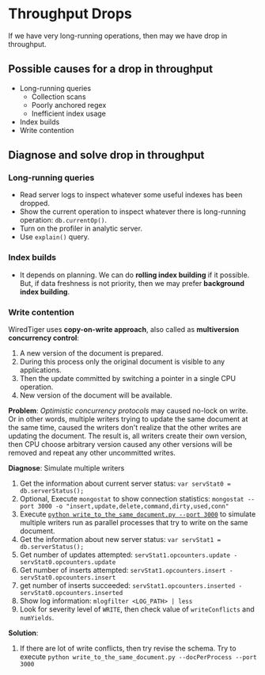 # Throughput Drops

If we have very long-running operations, then may we have drop in throughput.

## Possible causes for a drop in throughput

* Long-running queries
	- Collection scans
	- Poorly anchored regex
	- Inefficient index usage
* Index builds
* Write contention

## Diagnose and solve drop in throughput

### Long-running queries

* Read server logs to inspect whatever some useful indexes has been dropped.
* Show the current operation to inspect whatever there is long-running operation: `db.currentOp()`.
* Turn on the profiler in analytic server.
* Use `explain()` query.

### Index builds

* It depends on planning. We can do **rolling index building** if it possible. But, if data freshness is not priority, then we may prefer **background index building**.

### Write contention

WiredTiger uses **copy-on-write approach**, also called as **multiversion concurrency control**:

1. A new version of the document is prepared.
2. During this process only the original document is visible to any applications.
3. Then the update committed by switching a pointer in a single CPU operation.
4. New version of the document will be available.

**Problem**: *Optimistic concurrency protocols* may caused no-lock on write. Or in other words, multiple writers trying to update the same document at the same time, caused the writers don't realize that the other writes are updating the document. The result is, all writers create their own version, then CPU choose arbitrary version caused any other versions will be removed and repeat any other uncommitted writes.

**Diagnose**: Simulate multiple writers 

1. Get the information about current server status:
```var servStat0 = db.serverStatus();```
2. Optional, Execute `mongostat` to show connection statistics:
```mongostat --port 3000 -o "insert,update,delete,command,dirty,used,conn"```
3. Execute [`python write_to_the_same_document.py --port 3000`](write_to_the_same_document.py) to simulate multiple writers run as parallel processes that try to write on the same document.
4. Get the information about new server status:
```var servStat1 = db.serverStatus();```
5. Get number of updates attempted:
```servStat1.opcounters.update - servStat0.opcounters.update```
6. Get number of inserts attempted:
```servStat1.opcounters.insert - servStat0.opcounters.insert```
7. get number of inserts succeeded:
```servStat1.opcounters.inserted - servStat0.opcounters.inserted```
8. Show log information:
```mlogfilter <LOG_PATH> | less```
9. Look for severity level of `WRITE`, then check value of `writeConflicts` and `numYields`.

**Solution**:

1. If there are lot of write conflicts, then try revise the schema. Try to execute `python write_to_the_same_document.py --docPerProcess --port 3000`